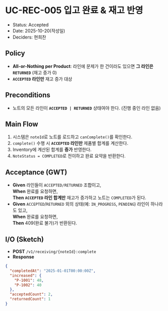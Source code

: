 # UC-REC-005 입고 완료 & 재고 반영

- Status: Accepted
- Date: 2025-10-20(작성일)
- Deciders: 현희찬

## Policy

- **All-or-Nothing per Product**: 라인에 문제가 한 건이라도 있으면 **그 라인은 `RETURNED`** (재고 증가 0)
- **`ACCEPTED` 라인만** 재고 증가 대상

## Preconditions

- 노트의 모든 라인이 **`ACCEPTED | RETURNED`** 상태여야 한다. (진행 중인 라인 없음)

## Main Flow

1) 시스템은 `noteId`로 노트를 로드하고 `canComplete()`를 확인한다.
2) `complete()` 수행 시 **`ACCEPTED` 라인만** 제품별 합계를 계산한다.
3) Inventory에 계산된 합계를 **증가** 반영한다.
4) `NoteStatus = COMPLETED`로 전이하고 완료 요약을 반환한다.

## Acceptance (GWT)

- **Given** 라인들이 `ACCEPTED/RETURNED` 조합이고,  
  **When** 완료를 요청하면,  
  **Then** **`ACCEPTED` 라인 합계만** 재고가 증가하고 노트는 `COMPLETED`가 된다.
- **Given** `ACCEPTED`/`RETURNED` 외의 상태(예: `IN_PROGRESS`, `PENDING`) 라인이 하나라도 있고,  
  **When** 완료를 요청하면,  
  **Then** 409(완료 불가)가 반환된다.

## I/O (Sketch)

- **POST** `/v1/receiving/{noteId}:complete`
- **Response**

```json
{
  "completedAt": "2025-01-01T00:00:00Z",
  "increased": {
    "P-1001": 48,
    "P-1002": 40
  },
  "acceptedCount": 2,
  "returnedCount": 1
}
```
